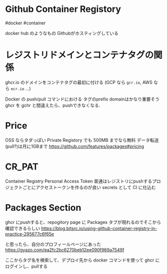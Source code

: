 # Github Container Registory

#docker #container

docker hub のようなもの
Githubがホスティングしている


# レジストリドメインとコンテナタグの関係
ghcr.io のドメインをコンテナタグの最初に付ける
(GCP なら `gcr.io`, AWS なら `ecr.io` ...)


Docker の push/pull コマンドにおける タグのprefix domainはかなり重要そう
ghcr を gchr と間違えたら、pushできなくなる.


# Price

OSS ならタダっぽい
Private Registory でも 500MB までなら無料
データ転送(pull?)は月に1GBまで
https://github.com/features/packages#pricing

# CR_PAT
Container Registry Personal Access Token
普通はレジストリにpushするプロジェクトごとにアクセストークンを作るのが良い
secrets として CI に仕込む

# Packages Section

ghcr にpushすると、repogitory page に Packages タブが現れるのでそこから確認できるらしい
https://blog.bitsrc.io/using-github-container-registry-in-practice-295677c6f65e

と思ったら、自分のプロフィールページにあった
https://gyazo.com/ea2fc2bc6270beb12ee090f969a7549f

ここからタグ名を検索して、デプロイ先から docker コマンドを使って ghcr にログインし、pullする

